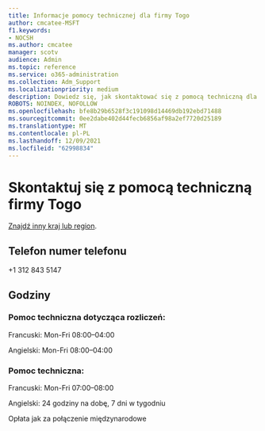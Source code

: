```yaml
---
title: Informacje pomocy technicznej dla firmy Togo
author: cmcatee-MSFT
f1.keywords:
- NOCSH
ms.author: cmcatee
manager: scotv
audience: Admin
ms.topic: reference
ms.service: o365-administration
ms.collection: Adm_Support
ms.localizationpriority: medium
description: Dowiedz się, jak skontaktować się z pomocą techniczną dla swojego kraju lub regionu.
ROBOTS: NOINDEX, NOFOLLOW
ms.openlocfilehash: bfe8b29b6528f3c191098d14469db192ebd71488
ms.sourcegitcommit: 0ee2dabe402d44fecb6856af98a2ef7720d25189
ms.translationtype: MT
ms.contentlocale: pl-PL
ms.lasthandoff: 12/09/2021
ms.locfileid: "62998834"
---
```

# <a name="contact-support-for-togo"></a>Skontaktuj się z pomocą techniczną firmy Togo

[Znajdź inny kraj lub region](../get-help-support.md).

## <a name="phone-number"></a>Telefon numer telefonu
+1 312 843 5147

## <a name="hours"></a>Godziny
### <a name="billing-support"></a>Pomoc techniczna dotycząca rozliczeń:

Francuski: Mon-Fri 08:00–04:00

Angielski: Mon-Fri 08:00–04:00

### <a name="technical-support"></a>Pomoc techniczna:

Francuski: Mon-Fri 07:00–08:00

Angielski: 24 godziny na dobę, 7 dni w tygodniu

Opłata jak za połączenie międzynarodowe
